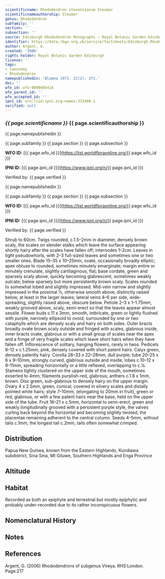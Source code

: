 ```yaml
---
scientificname: Rhododendron stevensianum Sleumer
scientificnameauthorship: Sleumer
genus: Rhododendron
subfamily: ''
section: ''
subsection: ''
source: Edinburgh Rhododendron Monographs – Royal Botanic Garden Edinburgh
identifier: https://data.rbge.org.uk/service/factsheets/Edinburgh_Rhododendron_Monographs.xhtml
author: Argent, G.
created: '2006'
rights holder: Royal Botanic Garden Edinburgh
license: ''
tags:
- taxonomy
- Rhododendron
namepublishedin: 'Blumea 1973. 21(2): 371.'
doi: ''
wfo_id: wfo-0000405416
wfo_parent_id: ''
wfo_accepted_id: ''
ipni_id: urn:lsid:ipni.org:names:333408-1
verified: null
---
```

### _{{ page.scientificname }}_ {{ page.scientificauthorship }}
 {{ page.namepublishedin }}

{{ page.subfamily }} {{ page.section }} {{ page.subsection }}

**WFO ID:** [{{ page.wfo_id }}](https://list.worldfloraonline.org/{{ page.wfo_id }})

**IPNI ID:** [{{ page.ipni_id }}](https://www.ipni.org/n/{{ page.ipni_id }})

Verified by: {{ page.verified }}

 {{ page.namepublishedin }}

{{ page.subfamily }} {{ page.section }} {{ page.subsection }}

**WFO ID:** [{{ page.wfo_id }}](https://list.worldfloraonline.org/{{ page.wfo_id }})

**IPNI ID:** [{{ page.ipni_id }}](https://www.ipni.org/n/{{ page.ipni_id }})

Verified by: {{ page.verified }}



Shrub to 60cm. Twigs rounded, c.1.5–2mm in diameter, densely brown scaly, the scales on slender stalks which leave the surface appearing shortly hairy after the scales have fallen off; internodes 1–2cm. Leaves in tight pseudo­whorls, with 2–3 full-sized leaves and sometimes one or two smaller ones. Blade 15–35 x 10–25mm, ovate, occasionally broadly elliptic; apex obtuse to rounded, sometimes minutely emarginate; margin entire or minutely crenulate, slightly cartilaginous, flat; base cord­ate, green and sparsely scaly above, quickly becoming glabrescent, sometimes weakly sulcate; below sparsely but more persistently brown scaly. Scales rounded to somewhat lobed and slightly impressed. Mid-vein narrow and slightly impressed in the proximal ½, otherwise smooth above, distinctly raised below, at least in the larger leaves; lateral veins 4–6 per side, wide-spreading, slightly raised above, obscure below. Petiole 2–3 x 1–1.75mm, weakly grooved above, scaly, semi-erect so that the leaves appear almost sessile. Flower buds c.11 x 3mm, smooth, imbricate, green or lightly flushed with purple, narrowly ellipsoid to ovoid, surrounded by one or two cataphylls which are densely scaly and hairy on both sides. Outer bracts broadly ovate brown scaly outside and fringed with scales, glabrous inside, inner bracts ovate, glabrous or with a small group of scales near the apex and a fringe of very fragile scales which leave short hairs when they have fallen off. Inflorescence of solitary, hanging flowers, rarely in twos. Pedicels 8–12 x c.1.25mm, pink, densely covered with short patent hairs. Calyx green, densely patently hairy. Corolla 28–33 x 22–28mm, dull purple; tube 20–25 x 6 x 9–10mm, strongly curved, glabrous outside and inside; lobes c.10–12 x 9–11mm, spreading horizontally or a little reflexed, overlapping to c.¼. Stamens tightly clustered on the upper side of the mouth, sometimes exserted to 4mm; filaments purplish-red, glabrous; anthers c.1.8 x 1mm, brown. Disc green, sub-glabrous to densely hairy on the upper margin. Ovary 4 x 2.5mm, green, conical, covered in silvery scales and distally pointed white hairs; style 7–10mm, (elongating to 20mm in fruit), green or red, glabrous, or with a few patent hairs near the base, held on the upper side of the tube. Fruit 16–21 x c.5mm, horizontal to semi-erect, green and weakly longitudinally grooved with a persistent purple style, the valves curling back beyond the horizontal and becoming slightly twisted, the placentae remaining adherent to the central column. Seeds 4–5mm, without tails c.1mm, the longest tail c.2mm, tails often somewhat crimped.

## Distribution
Papua New Guinea, known from the Eastern Highlands, Kundiawa subdistrict, Sina Sina, Mt Giluwe, Southern Highlands and Enga Province

## Altitude


## Habitat
Recorded as both an epiphyte and terrestrial but mostly epiphytic and probably under-recorded due to its rather inconspicuous flowers.

## Nomenclatural History

                       
## Notes


## References

Argent, G. (2006) Rhododendrons of subgenus Vireya. RHS:London. Page:217
